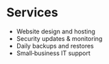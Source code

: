 # Services

- Website design and hosting
- Security updates & monitoring
- Daily backups and restores
- Small‑business IT support
